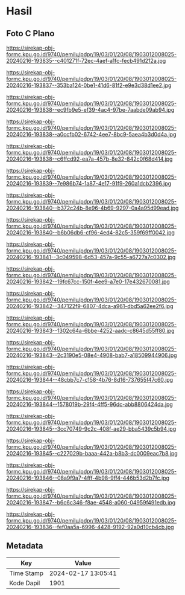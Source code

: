 # Hasil

## Foto C Plano

https://sirekap-obj-formc.kpu.go.id/9740/pemilu/pdpr/19/03/01/20/08/1903012008025-20240216-193835--c401271f-72ec-4aef-a1fc-fecb491d212a.jpg

https://sirekap-obj-formc.kpu.go.id/9740/pemilu/pdpr/19/03/01/20/08/1903012008025-20240216-193837--353ba124-0be1-41d6-81f2-e9e3d38d1ee2.jpg

https://sirekap-obj-formc.kpu.go.id/9740/pemilu/pdpr/19/03/01/20/08/1903012008025-20240216-193838--ec9fb9e5-ef39-4ac4-97be-7aabde09ab94.jpg

https://sirekap-obj-formc.kpu.go.id/9740/pemilu/pdpr/19/03/01/20/08/1903012008025-20240216-193838--a0ccfb02-6742-4ee7-8bc9-5aea4b3d0d4a.jpg

https://sirekap-obj-formc.kpu.go.id/9740/pemilu/pdpr/19/03/01/20/08/1903012008025-20240216-193838--c6ffcd92-ea7a-457b-8e32-842c0f68d414.jpg

https://sirekap-obj-formc.kpu.go.id/9740/pemilu/pdpr/19/03/01/20/08/1903012008025-20240216-193839--7e986b74-1a87-4e17-91f9-260a1dcb2396.jpg

https://sirekap-obj-formc.kpu.go.id/9740/pemilu/pdpr/19/03/01/20/08/1903012008025-20240216-193840--b372c24b-8e96-4b69-9297-0a4a95d99ead.jpg

https://sirekap-obj-formc.kpu.go.id/9740/pemilu/pdpr/19/03/01/20/08/1903012008025-20240216-193840--b6b06db6-cf96-4ed4-82c5-359f69ff0042.jpg

https://sirekap-obj-formc.kpu.go.id/9740/pemilu/pdpr/19/03/01/20/08/1903012008025-20240216-193841--3c049598-6d53-457a-9c55-a6727a7c0302.jpg

https://sirekap-obj-formc.kpu.go.id/9740/pemilu/pdpr/19/03/01/20/08/1903012008025-20240216-193842--19fc67cc-150f-4ee9-a7e0-17e432670081.jpg

https://sirekap-obj-formc.kpu.go.id/9740/pemilu/pdpr/19/03/01/20/08/1903012008025-20240216-193842--347122f9-6807-4dca-a961-dbd5a62ee2f6.jpg

https://sirekap-obj-formc.kpu.go.id/9740/pemilu/pdpr/19/03/01/20/08/1903012008025-20240216-193843--1302c64a-6bbe-4252-aadc-c8645d55ff80.jpg

https://sirekap-obj-formc.kpu.go.id/9740/pemilu/pdpr/19/03/01/20/08/1903012008025-20240216-193843--2c3190e5-08e4-4908-bab7-a18509944906.jpg

https://sirekap-obj-formc.kpu.go.id/9740/pemilu/pdpr/19/03/01/20/08/1903012008025-20240216-193844--48cbb7c7-c158-4b76-8d16-737655f47c60.jpg

https://sirekap-obj-formc.kpu.go.id/9740/pemilu/pdpr/19/03/01/20/08/1903012008025-20240216-193844--1578019b-29f4-4ff5-96dc-abb8806424da.jpg

https://sirekap-obj-formc.kpu.go.id/9740/pemilu/pdpr/19/03/01/20/08/1903012008025-20240216-193845--3cc70749-9c2c-408f-ae29-bba5439c5b94.jpg

https://sirekap-obj-formc.kpu.go.id/9740/pemilu/pdpr/19/03/01/20/08/1903012008025-20240216-193845--c227029b-baaa-442a-b8b3-dc0009eac7b8.jpg

https://sirekap-obj-formc.kpu.go.id/9740/pemilu/pdpr/19/03/01/20/08/1903012008025-20240216-193846--08a9f9a7-4fff-4b98-9ff4-446b53d2b7fc.jpg

https://sirekap-obj-formc.kpu.go.id/9740/pemilu/pdpr/19/03/01/20/08/1903012008025-20240216-193847--b6c6c346-f8ae-4548-a060-04959f491edb.jpg

https://sirekap-obj-formc.kpu.go.id/9740/pemilu/pdpr/19/03/01/20/08/1903012008025-20240216-193836--fef0aa5a-6996-4428-9192-92a0d10cb4cb.jpg


## Metadata

| Key        | Value               |
| ---------- | ------------------- |
| Time Stamp | 2024-02-17 13:05:41 |
| Kode Dapil | 1901                |



